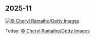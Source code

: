 ## 2025-11
[![© Cheryl Ramalho/Getty Images](https://cn.bing.com/th?id=OHR.BisonSprings_ZH-CN4419733534_1920x1200.jpg&w=1000)](https://cn.bing.com/th?id=OHR.BisonSprings_ZH-CN4419733534_1920x1200.jpg&pid=hp&w=3840&h=2160&rs=1&c=4)

Today: [© Cheryl Ramalho/Getty Images](https://cn.bing.com/th?id=OHR.BisonSprings_ZH-CN4419733534_1920x1200.jpg&pid=hp&w=3840&h=2160&rs=1&c=4)
  